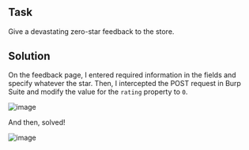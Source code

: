 #
## Task
Give a devastating zero-star feedback to the store.

## Solution
On the feedback page, I entered required information in the fields and specify whatever the star. Then, I intercepted the POST request in Burp Suite and modify the value for the `rating` property to `0`.  

![image](https://user-images.githubusercontent.com/44528004/130933798-a3a749ec-10d2-4e7c-81a7-7a8b32f78470.png)  

And then, solved!  

![image](https://user-images.githubusercontent.com/44528004/130934413-ced8ed74-7858-40ad-acd8-b7e323b9ef66.png)

